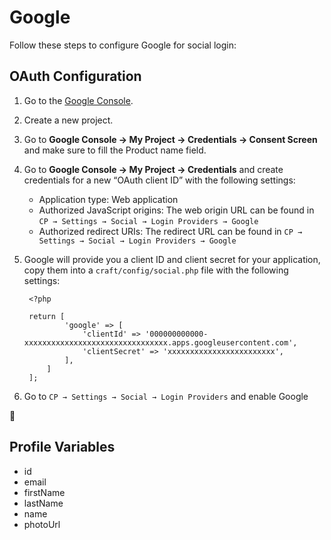 # Google

Follow these steps to configure Google for social login:

## OAuth Configuration

1. Go to the [Google Console](https://code.google.com/apis/console/).
1. Create a new project.
1. Go to **Google Console → My Project → Credentials → Consent Screen** and make sure to fill the Product name field.
1. Go to **Google Console → My Project → Credentials** and create credentials for a new “OAuth client ID” with the following settings:
   
   - Application type: Web application
   - Authorized JavaScript origins: The web origin URL can be found in `CP → Settings → Social → Login Providers → Google`
   - Authorized redirect URIs: The redirect URL can be found in `CP → Settings → Social → Login Providers → Google`

1. Google will provide you a client ID and client secret for your application, copy them into a `craft/config/social.php` file with the following settings:
        
        <?php
        
        return [
                'google' => [
                    'clientId' => '000000000000-xxxxxxxxxxxxxxxxxxxxxxxxxxxxxxxx.apps.googleusercontent.com',
                    'clientSecret' => 'xxxxxxxxxxxxxxxxxxxxxxxx',
                ],
            ]
        ];

1. Go to `CP → Settings → Social → Login Providers` and enable Google

🎉

## Profile Variables

- id
- email
- firstName
- lastName
- name
- photoUrl
